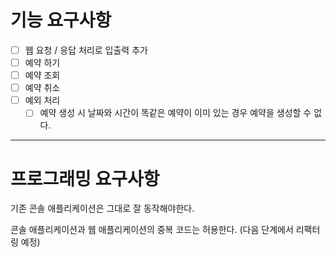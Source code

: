 # 기능 요구사항

-[ ] 웹 요청 / 응답 처리로 입출력 추가
-[ ] 예약 하기
-[ ] 예약 조회
-[ ] 예약 취소
-[ ] 예외 처리
  -[ ] 예약 생성 시 날짜와 시간이 똑같은 예약이 이미 있는 경우 예약을 생성할 수 없다.

---

# 프로그래밍 요구사항

기존 콘솔 애플리케이션은 그대로 잘 동작해야한다.

콘솔 애플리케이션과 웹 애플리케이션의 중복 코드는 허용한다. (다음 단계에서 리팩터링 예정)